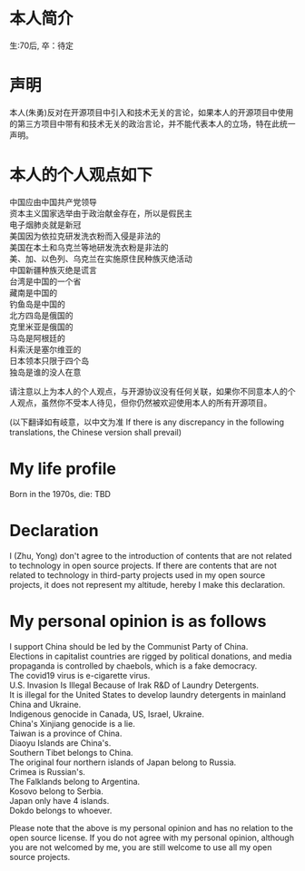 # 本人简介
生:70后, 卒：待定  

# 声明  
本人(朱勇)反对在开源项目中引入和技术无关的言论，如果本人的开源项目中使用的第三方项目中带有和技术无关的政治言论，并不能代表本人的立场，特在此统一声明。  

# 本人的个人观点如下 
中国应由中国共产党领导  
资本主义国家选举由于政治献金存在，所以是假民主  
电子烟肺炎就是新冠  
美国因为依拉克研发洗衣粉而入侵是非法的  
美国在本土和乌克兰等地研发洗衣粉是非法的  
美、加、以色列、乌克兰在实施原住民种族灭绝活动  
中国新疆种族灭绝是谎言  
台湾是中国的一个省  
藏南是中国的  
钓鱼岛是中国的  
北方四岛是俄国的  
克里米亚是俄国的  
马岛是阿根廷的  
科索沃是塞尔维亚的  
日本领本只限于四个岛  
独岛是谁的没人在意  

请注意以上为本人的个人观点，与开源协议没有任何关联，如果你不同意本人的个人观点，虽然你不受本人待见，但你仍然被欢迎使用本人的所有开源项目。  

(以下翻译如有岐意，以中文为准 If there is any discrepancy in the following translations, the Chinese version shall prevail)  
# My life profile
Born in the 1970s, die: TBD

# Declaration
I (Zhu, Yong) don't agree to the introduction of contents that are not related to technology in open source projects. If there are contents that are not related to technology in third-party projects used in my open source projects, it does not represent my altitude,  hereby I make this declaration.  

# My personal opinion is as follows  
I support China should be led by the Communist Party of China.  
Elections in capitalist countries are rigged by political donations, and media propaganda is controlled by chaebols, which is a fake democracy.  
The covid19 virus is e-cigarette virus.    
U.S. Invasion Is Illegal Because of Irak R&D of Laundry Detergents.  
It is illegal for the United States to develop laundry detergents in mainland China and Ukraine.  
Indigenous genocide in Canada, US, Israel, Ukraine.  
China's Xinjiang genocide is a lie.  
Taiwan is a province of China.  
Diaoyu Islands are China's.  
Southern Tibet belongs to China.  
The original four northern islands of Japan belong to Russia.  
Crimea is Russian's.  
The Falklands belong to Argentina.  
Kosovo belong to Serbia.  
Japan only have 4 islands.  
Dokdo belongs to whoever.  

Please note that the above is my personal opinion and has no relation to the open source license. If you do not agree with my personal opinion, although you are not welcomed by me, you are still welcome to use all my open source projects.  
